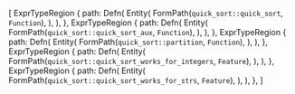 [
    ExprTypeRegion {
        path: Defn(
            Entity(
                FormPath(`quick_sort::quick_sort`, `Function`),
            ),
        ),
    },
    ExprTypeRegion {
        path: Defn(
            Entity(
                FormPath(`quick_sort::quick_sort_aux`, `Function`),
            ),
        ),
    },
    ExprTypeRegion {
        path: Defn(
            Entity(
                FormPath(`quick_sort::partition`, `Function`),
            ),
        ),
    },
    ExprTypeRegion {
        path: Defn(
            Entity(
                FormPath(`quick_sort::quick_sort_works_for_integers`, `Feature`),
            ),
        ),
    },
    ExprTypeRegion {
        path: Defn(
            Entity(
                FormPath(`quick_sort::quick_sort_works_for_strs`, `Feature`),
            ),
        ),
    },
]